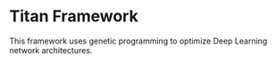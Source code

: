 # Titan Framework
This framework uses genetic programming to optimize Deep Learning network architectures.
